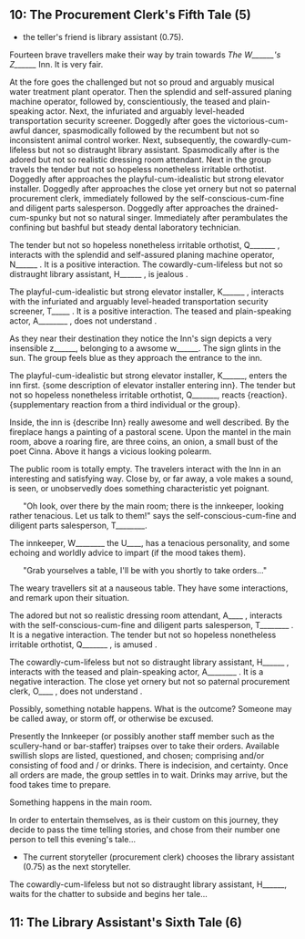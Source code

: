  ## 10: The Procurement Clerk's Fifth Tale (5)

* the teller's friend is library assistant (0.75).

Fourteen brave travellers make their way by train towards *The W______'s Z______* Inn.
It is very fair.

At the fore goes the challenged but not so proud and arguably musical water treatment plant operator. Then the splendid and self-assured planing machine operator, followed by, conscientiously, the teased and plain-speaking actor. Next, the infuriated and arguably level-headed transportation security screener. Doggedly after goes the victorious-cum-awful dancer, spasmodically followed by the recumbent but not so inconsistent animal control worker. Next, subsequently, the cowardly-cum-lifeless but not so distraught library assistant. Spasmodically after is the adored but not so realistic dressing room attendant. Next in the group travels the tender but not so hopeless nonetheless irritable orthotist. Doggedly after approaches the playful-cum-idealistic but strong elevator installer. Doggedly after approaches the close yet ornery but not so paternal procurement clerk, immediately followed by the self-conscious-cum-fine and diligent parts salesperson. Doggedly after approaches the drained-cum-spunky but not so natural singer. Immediately after perambulates the confining but bashful but steady dental laboratory technician.


The tender but not so hopeless nonetheless irritable orthotist, Q_______ , interacts with the splendid and self-assured planing machine operator, N______ .
It is a positive interaction.
The cowardly-cum-lifeless but not so distraught library assistant, H______ ,  is jealous .


The playful-cum-idealistic but strong elevator installer, K______ , interacts with the infuriated and arguably level-headed transportation security screener, T_____ .
It is a positive interaction.
The teased and plain-speaking actor, A________ ,  does not understand .



As they near their destination they notice  the Inn's sign depicts a very insensible z______, belonging to a awsome w______. The sign glints in the sun.
The group feels blue as they approach the entrance to the inn.

The playful-cum-idealistic but strong elevator installer, K______, enters the inn first. {some description of elevator installer entering inn}.
The tender but not so hopeless nonetheless irritable orthotist, Q_______, reacts {reaction}. {supplementary reaction from a third individual or the group}.

Inside, the inn is {describe Inn} really awesome and well described. By the fireplace hangs a painting of a pastoral scene. Upon the mantel in the main room, above a roaring fire, are three coins, an onion, a small bust of the poet Cinna. Above it hangs a vicious looking polearm. 

The public room is totally empty.
The travelers interact with the Inn in an interesting and satisfying way.
Close by, or far away, a vole makes a sound, is seen, or unobservedly does something characteristic yet poignant.

&nbsp;&nbsp;&nbsp;&nbsp;&nbsp;&nbsp;"Oh look, over there by the main room; there is the innkeeper, looking rather tenacious. Let us talk to them!" says the self-conscious-cum-fine and diligent parts salesperson, T________.

The innkeeper, W________ the U____, has a tenacious personality, and some echoing and worldly advice to impart (if the mood takes them).

&nbsp;&nbsp;&nbsp;&nbsp;&nbsp;&nbsp;"Grab yourselves a table, I'll be with you shortly to take orders..."

The weary travellers sit at a nauseous table.
They have some interactions, and remark upon their situation.
	
The adored but not so realistic dressing room attendant, A____ , interacts with the self-conscious-cum-fine and diligent parts salesperson, T________ .
It is a negative interaction.
The tender but not so hopeless nonetheless irritable orthotist, Q_______ ,  is amused .


The cowardly-cum-lifeless but not so distraught library assistant, H______ , interacts with the teased and plain-speaking actor, A________ .
It is a negative interaction.
The close yet ornery but not so paternal procurement clerk, O____ ,  does not understand .




Possibly, something notable happens. What is the outcome?
Someone may be called away, or storm off, or otherwise be excused.


Presently the Innkeeper (or possibly another staff member such as the scullery-hand or bar-staffer) traipses over to take their orders.
Available swillish slops are listed, questioned, and chosen; comprising and/or consisting of food and / or drinks. There is indecision, and certainty.
Once all orders are made, the group settles in to wait. Drinks may arrive, but the food takes time to prepare.


Something happens in the main room.


In order to entertain themselves, as is their custom on this journey, they decide to pass the time telling stories,  and chose from their number one person to tell this evening's tale...
* The current storyteller (procurement clerk) chooses the library assistant (0.75) as the next storyteller.

The cowardly-cum-lifeless but not so distraught library assistant, H______, waits for the chatter to subside and begins her tale...

 ## 11: The Library Assistant's Sixth Tale (6)
